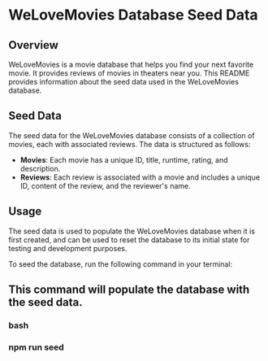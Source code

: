 # WeLoveMovies Database Seed Data

## Overview

WeLoveMovies is a movie database that helps you find your next favorite movie. It provides reviews of movies in theaters near you. This README provides information about the seed data used in the WeLoveMovies database.

## Seed Data

The seed data for the WeLoveMovies database consists of a collection of movies, each with associated reviews. The data is structured as follows:

- **Movies**: Each movie has a unique ID, title, runtime, rating, and description.
- **Reviews**: Each review is associated with a movie and includes a unique ID, content of the review, and the reviewer's name.

## Usage

The seed data is used to populate the WeLoveMovies database when it is first created, and can be used to reset the database to its initial state for testing and development purposes.

To seed the database, run the following command in your terminal:

## This command will populate the database with the seed data.
### bash
### npm run seed
